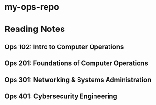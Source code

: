 # my-ops-repo

# Reading Notes

## Ops 102: Intro to Computer Operations 


## Ops 201: Foundations of Computer Operations


## Ops 301: Networking & Systems Administration



## Ops 401: Cybersecurity Engineering
